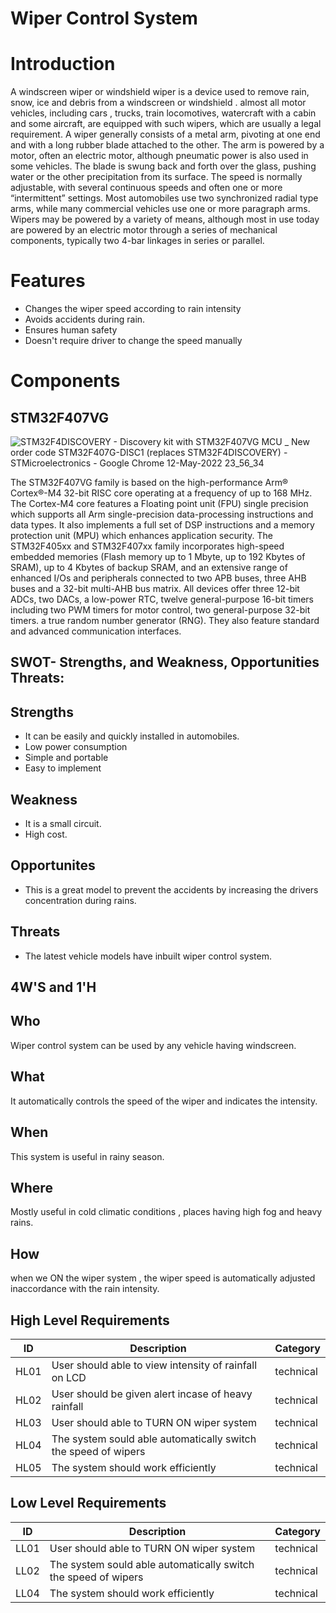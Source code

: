 # Wiper Control System

# Introduction

A windscreen wiper or windshield wiper is a device used to remove rain, snow, ice and debris from a windscreen or windshield . almost all motor vehicles, including cars , trucks, train locomotives, watercraft with a cabin and some aircraft, are equipped with such wipers, which are usually a legal requirement. A wiper generally consists of a metal arm, pivoting at one end and with a long rubber blade attached to the other. The arm is powered by a motor, often an electric motor, although pneumatic power is also used in some vehicles. The blade is swung back and forth over the glass, pushing water or the other precipitation from its surface. The speed is normally adjustable, with several continuous speeds and often one or more “intermittent” settings. Most automobiles use two synchronized radial type arms, while many commercial vehicles use one or more paragraph arms.
Wipers may be powered by a variety of means, although most in use today are powered by an electric motor through a series of mechanical components, typically two 4-bar linkages in series or parallel.
 

# Features

* Changes the wiper speed according to rain intensity
* Avoids accidents during rain.
* Ensures human safety
* Doesn't require driver to change the speed manually

# Components

## STM32F407VG

![STM32F4DISCOVERY - Discovery kit with STM32F407VG MCU _ New order code STM32F407G-DISC1 (replaces STM32F4DISCOVERY) - STMicroelectronics - Google Chrome 12-May-2022 23_56_34](https://user-images.githubusercontent.com/101447824/168143906-fd07d15a-af52-46f4-a14e-2c5eadad64b0.png)

The  STM32F407VG family is based on the high-performance Arm® Cortex®-M4 32-bit RISC core operating at a frequency of up to 168 MHz. The Cortex-M4 core features a Floating point unit (FPU) single precision which supports all Arm single-precision data-processing instructions and data types. It also implements a full set of DSP instructions and a memory protection unit (MPU) which enhances application security. The STM32F405xx and STM32F407xx family incorporates high-speed embedded memories (Flash memory up to 1 Mbyte, up to 192 Kbytes of SRAM), up to 4 Kbytes of backup SRAM, and an extensive range of enhanced I/Os and peripherals connected to two APB buses, three AHB buses and a 32-bit multi-AHB bus matrix.
All devices offer three 12-bit ADCs, two DACs, a low-power RTC, twelve general-purpose 16-bit timers including two PWM timers for motor control, two general-purpose 32-bit timers. a true random number generator (RNG). They also feature standard and advanced communication interfaces.

## SWOT- Strengths, and Weakness, Opportunities Threats:

## Strengths

*	It can be easily and quickly installed in automobiles.
*	Low power consumption
*	Simple and portable
*	Easy to implement

## Weakness

*	It is a small circuit.
*	High cost.

## Opportunites
* This is a great model to prevent the accidents by increasing the drivers concentration during rains.

##  Threats
* The latest vehicle models have inbuilt wiper control system.

## 4W'S and 1'H

## Who
Wiper control system can be used by any vehicle having windscreen.

## What
It automatically controls the speed of the wiper and indicates the intensity.

## When
This system is useful in rainy season.

## Where
Mostly useful in cold climatic conditions , places having high fog and heavy rains. 

## How
when we ON the wiper system , the wiper speed is automatically adjusted inaccordance with the rain intensity.

## High Level Requirements
| ID | Description | Category | 
| ----- | ----- | ------- | 
|HL01|User should able to view intensity of rainfall on LCD|technical|  
|HL02|User should be given alert incase of heavy rainfall |technical|
|HL03|User should able to TURN ON wiper system |technical|  
|HL04|The system sould able automatically switch the speed of wipers |technical|
|HL05|The system should work efficiently|technical|  


## Low Level Requirements 
| ID | Description | Category | 
| ----- | ----- | ------- | 
|LL01|User should able to TURN ON wiper system |technical|  
|LL02|The system sould able automatically switch the speed of wipers |technical|
|LL04|The system should work efficiently|technical|   


